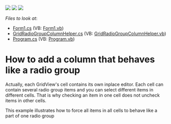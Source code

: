 <!-- default badges list -->
![](https://img.shields.io/endpoint?url=https://codecentral.devexpress.com/api/v1/VersionRange/128625099/10.1.4%2B)
[![](https://img.shields.io/badge/Open_in_DevExpress_Support_Center-FF7200?style=flat-square&logo=DevExpress&logoColor=white)](https://supportcenter.devexpress.com/ticket/details/E2578)
[![](https://img.shields.io/badge/📖_How_to_use_DevExpress_Examples-e9f6fc?style=flat-square)](https://docs.devexpress.com/GeneralInformation/403183)
<!-- default badges end -->
<!-- default file list -->
*Files to look at*:

* [Form1.cs](./CS/Form1.cs) (VB: [Form1.vb](./VB/Form1.vb))
* [GridRadioGroupColumnHelper.cs](./CS/Helper/GridRadioGroupColumnHelper.cs) (VB: [GridRadioGroupColumnHelper.vb](./VB/Helper/GridRadioGroupColumnHelper.vb))
* [Program.cs](./CS/Program.cs) (VB: [Program.vb](./VB/Program.vb))
<!-- default file list end -->
# How to add a column that behaves like a radio group


<p>Actually, each GridView's cell contains its own inplace editor.  Each cell can contain several radio group items and you can select different items in different cells. That is why checking an item in one cell does not uncheck items in other cells. </p><p>This example illustrates how to force all items in all cells to behave like a part of one radio group</p>

<br/>


